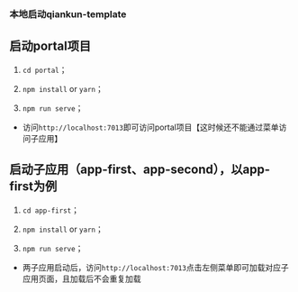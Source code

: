 ### 本地启动qiankun-template

## 启动portal项目

1. `cd portal`；

2. `npm install` or `yarn`；

3. `npm run serve`；

* 访问`http://localhost:7013`即可访问portal项目【这时候还不能通过菜单访问子应用】

## 启动子应用（app-first、app-second），以app-first为例

1. `cd app-first`；

2. `npm install` or `yarn`；

3. `npm run serve`；

* 两子应用启动后，访问`http://localhost:7013`点击左侧菜单即可加载对应子应用页面，且加载后不会重复加载
